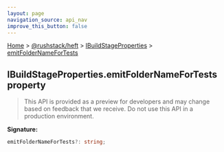 ```yaml
---
layout: page
navigation_source: api_nav
improve_this_button: false
---
```



[Home](./index.md) &gt; [@rushstack/heft](./heft.md) &gt; [IBuildStageProperties](./heft.ibuildstageproperties.md) &gt; [emitFolderNameForTests](./heft.ibuildstageproperties.emitfoldernamefortests.md)

## IBuildStageProperties.emitFolderNameForTests property

> This API is provided as a preview for developers and may change based on feedback that we receive. Do not use this API in a production environment.
>


<b>Signature:</b>

```typescript
emitFolderNameForTests?: string;
```
